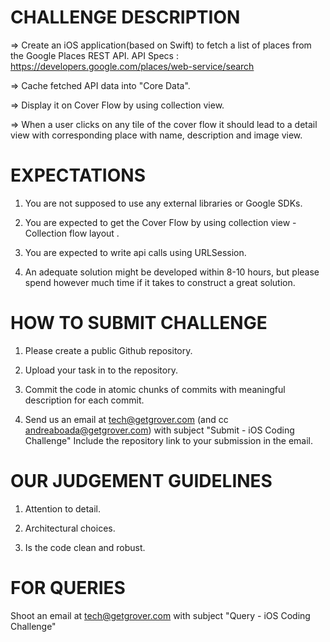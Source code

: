 

# CHALLENGE DESCRIPTION 
=> Create an iOS application(based on Swift) to fetch a list of places from the Google Places REST API. 
API Specs : https://developers.google.com/places/web-service/search

=> Cache fetched API data into "Core Data".

=> Display it on Cover Flow by using collection view. 

=> When a user clicks on any tile of the cover flow it should lead to a detail view with corresponding place with name, description and image view.


# EXPECTATIONS 
1. You are not supposed to use any external libraries or Google SDKs.

2. You are expected to get the Cover Flow by using collection view - Collection flow layout . 

3. You are expected to write api calls using URLSession.

4. An adequate solution might be developed within 8-10 hours, but please spend however much time if it takes to construct a great solution.


# HOW TO SUBMIT CHALLENGE 
1. Please create a public Github repository.

2. Upload your task in to the repository.

4. Commit the code in atomic chunks of commits with meaningful description for each commit.

3. Send us an email at tech@getgrover.com (and cc andreaboada@getgrover.com) with subject "Submit - iOS Coding Challenge" 
   Include the repository link to your submission in the email.


# OUR JUDGEMENT GUIDELINES
1. Attention to detail.

2. Architectural choices.

3. Is the code clean and robust.


# FOR QUERIES 
Shoot an email at tech@getgrover.com with subject "Query - iOS Coding Challenge"
